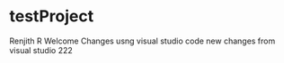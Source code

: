 # testProject
Renjith R Welcome
Changes usng visual studio code
new changes from visual studio 222

